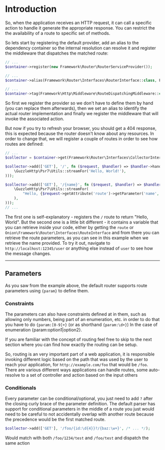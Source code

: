 # Introduction

So, when the application receives an HTTP request, it can call a specific
action to handle it generate the appropriate response. You can restrict
the the availability of a route to specific set of methods.

So lets start by registering the default provider, add an alias to
the dependency container so the internal resolution can resolve it and
register the middleware that dispatches the matched route:

```php
// ...
$container->register(new Framework\Router\RouterServiceProvider());

// ...
$container->alias(Framework\Router\Interfaces\RouterInterface::class, Framework\Router\Router::class);

// ...
$container->tag(Framework\Http\Middleware\RouteDispatchingMiddleware::class, 'middleware');
```

So first we register the provider so we don't have to define them by hand
(you can replace them afterwards), then we set an alias to identify the
actual router implementation and finally we register the middleware that
will invoke the associated action.

But now if you try to refresh your browser, you should get a 404 response,
this is expected because the router doesn't know about any resources. In
order to change that, we will register a couple of routes in order to
see how routes are defined:

```php
// ...
$collector = $container->get(Framework\Router\Interfaces\CollectorInterface::class);

$collector->add(['GET'], '/', fn ($request, $handler) => $handler->handle($request->withBody(
    \GuzzleHttp\Psr7\Utils::streamFor('Hello, World!'),
)));

$collector->add(['GET'], '/{name}', fn ($request, $handler) => $handler->handle($request->withBody(
    \GuzzleHttp\Psr7\Utils::streamFor(
        "Hello, {$request->getAttribute('route')->getParameter('name', 'hooman')}!"
    ),
)));
// ...
```

The first one is self-explanatory - registers the `/` route to return
"Hello, World". But the second one is a little bit different - it
contains a variable that you can retrieve inside your code, either by
getting the `route` or `Onion\Framework\Router\Interfaces\RouteInterface`
and from there you can retrieve the route parameters, as you can see in
this example when we retrieve the name provided. To try it out, navigate
to `http://localhost:12345/user` or anything else instead of `user` to
see how the message changes.

---

## Parameters

As you saw from the example above, the default router supports route
parameters using `{param}` to define them.

### Constraints

The parameters can also have constraints defined at in them, such as
allowing only numbers, being part of an enumeration, etc. in order to
do that you have to do `{param:[0-9]+}` (or as shorthand `{param:\d+}`)
In the case of enumeration {param:option1|option2}.

If you are familiar with the concept of routing feel free to skip to the
next section where you can find how exactly the routing can be setup.

So, routing is an very important part of a web application, it is
responsible invoking different logic based on the path that was used by
the user to reach your application, for `http://example.com/foo` that
would be `/foo`. There are various different ways applications can handle
routes, some auto-resolve to a set of controller and action based on the
input others

### Conditionals

Every parameter can be conditional/optional, you just need to add `?`
after the closing curly brace of the parameter definition. The default
parser has support for conditional parameters in the middle of a route
you just would need to be careful to not accidentally overlap with another
route because the precedence would be the first matched route.

```php
$collector->add(['GET'], '/foo/{id:\d{4}}?/{baz:\w+}', /* ... */);
```

Would match with both `/foo/1234/test` and `/foo/test` and dispatch the
same action
